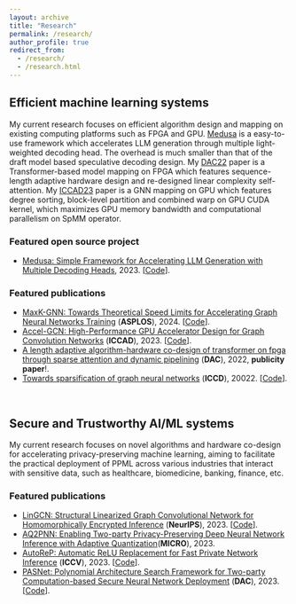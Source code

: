```yaml
---
layout: archive
title: "Research"
permalink: /research/
author_profile: true
redirect_from:
  - /research/
  - /research.html
---
```


## Efficient machine learning systems <a name="mlsys"></a>
My current research focuses on efficient algorithm design and mapping on existing computing platforms such as FPGA and GPU. [Medusa](https://sites.google.com/view/medusa-llm) is a easy-to-use framework which accelerates LLM generation through multiple light-weighted decoding head. The overhead is much smaller than that of the draft model based speculative decoding design. 
My [DAC22](https://arxiv.org/pdf/2208.03646) paper is a Transformer-based model mapping on FPGA which features sequence-length adaptive hardware design and re-designed linear complexity self-attention. My [ICCAD23](https://arxiv.org/abs/2308.11825) paper is a GNN mapping on GPU which features degree sorting, block-level partition and combined warp on GPU CUDA kernel, which maximizes GPU memory bandwidth and computational parallelism on SpMM operator. 

### **Featured open source project**
- [Medusa: Simple Framework for Accelerating LLM Generation with Multiple Decoding Heads](https://sites.google.com/view/medusa-llm), 2023. \[[Code](https://github.com/FasterDecoding/Medusa)\].

### **Featured publications**
- [MaxK-GNN: Towards Theoretical Speed Limits for Accelerating Graph Neural Networks Training](https://arxiv.org/abs/2312.08656)  (**ASPLOS**), 2024. \[[Code](https://github.com/harveyp123/MaxK-GNN)\].
- [Accel-GCN: High-Performance GPU Accelerator Design for Graph Convolution Networks](https://arxiv.org/abs/2308.11825)  (**ICCAD**), 2023. \[[Code](https://github.com/xiexi1990/iccad-accel-gnn)\].
- [A length adaptive algorithm-hardware co-design of transformer on fpga through sparse attention and dynamic pipelining](https://arxiv.org/pdf/2208.03646) (**DAC**), 2022, **publicity paper**!.
- [Towards sparsification of graph neural networks](https://arxiv.org/pdf/2208.03646) (**ICCD**), 20022. \[[Code](https://github.com/harveyp123/ICCD_SpTrn_SLR)\].

<br>

## Secure and Trustworthy AI/ML systems <a name="ai"></a>

My current research focuses on novel algorithms and hardware co-design for accelerating privacy-preserving machine learning, aiming to facilitate the practical deployment of PPML across various industries that interact with sensitive data, such as healthcare, biomedicine, banking, finance, etc.

### **Featured publications**
- [LinGCN: Structural Linearized Graph Convolutional Network for Homomorphically Encrypted Inference](http://arxiv.org/abs/2309.14331) (**NeurIPS**), 2023. \[[Code](https://github.com/harveyp123/LinGCN-Neurips23)\].
- [AQ2PNN: Enabling Two-party Privacy-Preserving Deep Neural Network Inference with Adaptive Quantization](https://dl.acm.org/doi/10.1145/3613424.3614297)(**MICRO**), 2023. 
- [AutoReP: Automatic ReLU Replacement for Fast Private Network Inference](#) (**ICCV**), 2023. \[[Code](https://github.com/harveyp123/AutoReP)\].
- [PASNet: Polynomial Architecture Search Framework for Two-party Computation-based Secure Neural Network Deployment](https://arxiv.org/pdf/2306.15513) (**DAC**), 2023. \[[Code](https://github.com/HarveyP123/PASNet-DAC2023)\].

<br>